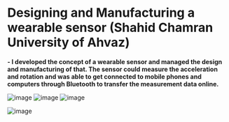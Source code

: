 # Designing and Manufacturing a wearable sensor (Shahid Chamran University of Ahvaz)
**- I developed the concept of a wearable sensor and managed the design and manufacturing of that. The sensor could measure the acceleration and rotation and was able to get connected to mobile phones and computers through Bluetooth to transfer the measurement data online.**

![image](https://github.com/hajnayeb/sensor/assets/74108898/ba7e448b-6f41-4d6a-a63c-c0e9e0e9327b)  ![image](https://github.com/hajnayeb/sensor/assets/74108898/3270de89-41e6-4325-9e7f-80f9b4f5cafc)  ![image](https://github.com/hajnayeb/sensor/assets/74108898/8cbb95cd-dc2f-4274-b781-5e18c0cc20df)         
 
![image](https://github.com/hajnayeb/sensor/assets/74108898/7a8a0cc8-272c-4530-9eee-7268d26b8731)
